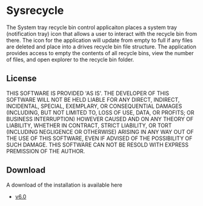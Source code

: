 # Sysrecycle
The System tray recycle bin control applicaiton places a system tray (notification tray) icon that allows a user to interact with the recycle bin from there. The icon for the application will update from empty to
full if any files are deleted and place into a drives recycle bin file structure. The application provides access to empty the contents of all recycle bins, view the number of files, and open explorer to the recycle
bin folder.

## License
THIS SOFTWARE IS PROVIDED 'AS IS'. THE DEVELOPER OF THIS SOFTWARE WILL NOT BE HELD LIABLE FOR ANY DIRECT, INDIRECT, INCIDENTAL, SPECIAL, EXEMPLARY, OR CONSEQUENTIAL DAMAGES (INCLUDING, BUT NOT LIMITED TO, LOSS OF USE, DATA, OR PROFITS; OR BUSINESS INTERRUPTION) HOWEVER CAUSED AND ON ANY THEORY OF LIABILITY, WHETHER IN CONTRACT, STRICT LIABILITY, OR TORT (INCLUDING NEGLIGENCE OR OTHERWISE) ARISING IN ANY WAY OUT OF THE USE OF THIS SOFTWARE, EVEN IF ADVISED OF THE POSSIBILITY OF SUCH DAMAGE.
THIS SOFTWARE CAN NOT BE RESOLD WITH EXPRESS PREMISSION OF THE AUTHOR.

## Download
A download of the installation is available here
- [v6.0](https://www.pollyspeople.net/download/SysRecycle.msi)
